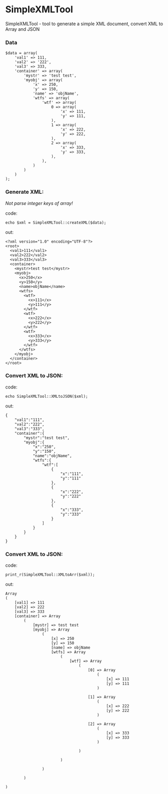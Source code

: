 # SimpleXMLTool
SimpleXMLTool - tool to generate a simple XML document, convert XML to Array and JSON

### Data

    $data = array(
        'val1' => 111,
        'val2' => '222',
        'val3' => 333,
        'container' => array(
            'mystr' => 'test test',
            'myobj' => array(
                'x' => 250,
                'y' => 150,
                'name' => 'objName',
                'wtfs' => array(
                    'wtf' => array(
                        0 => array(
                            'x' => 111,
                            'y' => 111,
                        ),
                        1 => array(
                            'x' => 222,
                            'y' => 222,
                        ),
                        2 => array(
                            'x' => 333,
                            'y' => 333,
                        ),
                    ),
                )
            )
        )
    );

### Generate XML:

_Not parse integer keys of array!_

code:

    echo $xml = SimpleXMLTool::createXML($data);

out:

    <?xml version="1.0" encoding="UTF-8"?>
    <root>
      <val1>111</val1>
      <val2>222</val2>
      <val3>333</val3>
      <container>
        <mystr>test test</mystr>
        <myobj>
          <x>250</x>
          <y>150</y>
          <name>objName</name>
          <wtfs>
            <wtf>
              <x>111</x>
              <y>111</y>
            </wtf>
            <wtf>
              <x>222</x>
              <y>222</y>
            </wtf>
            <wtf>
              <x>333</x>
              <y>333</y>
            </wtf>
          </wtfs>
        </myobj>
      </container>
    </root>

### Convert XML to JSON:

code:    
    
    echo SimpleXMLTool::XMLtoJSON($xml);

out:
    
    {
        "val1":"111",
        "val2":"222",
        "val3":"333",
        "container":{
            "mystr":"test test",
            "myobj":{
                "x":"250",
                "y":"150",
                "name":"objName",
                "wtfs":{
                    "wtf":[
                        {
                            "x":"111",
                            "y":"111"
                        },
                        {
                            "x":"222",
                            "y":"222"
                        },
                        {
                            "x":"333",
                            "y":"333"
                        }
                    ]
                }
            }
        }
    }
    
### Convert XML to JSON:

code:    
 
    print_r(SimpleXMLTool::XMLtoArr($xml));

out:
    
    Array
    (
        [val1] => 111
        [val2] => 222
        [val3] => 333
        [container] => Array
            (
                [mystr] => test test
                [myobj] => Array
                    (
                        [x] => 250
                        [y] => 150
                        [name] => objName
                        [wtfs] => Array
                            (
                                [wtf] => Array
                                    (
                                        [0] => Array
                                            (
                                                [x] => 111
                                                [y] => 111
                                            )
    
                                        [1] => Array
                                            (
                                                [x] => 222
                                                [y] => 222
                                            )
    
                                        [2] => Array
                                            (
                                                [x] => 333
                                                [y] => 333
                                            )
    
                                    )
    
                            )
    
                    )
    
            )
    
    )